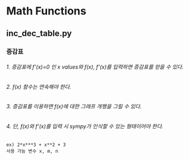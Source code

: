 # Math Functions

## inc_dec_table.py

### 증감표

###### 1. 증감표에 f'(x)=0 인 x values와 f(x), f'(x)를 입력하면 증감표를 얻을 수 있다.

###### 2. f(x) 함수는 연속해야 한다.

###### 3. 증감표를 이용하면 f(x)에 대한 그래프 개행을 그릴 수 있다.

###### 4. 단, f(x)와 f'(x)를 입력 시 sympy가 인식할 수 있는 형태이어야 한다.
	ex) 2*x***3 + x**2 + 3
    사용 가능 변수 x, m, n
